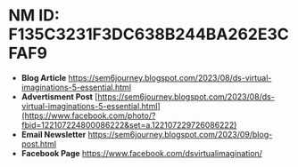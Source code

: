 # NM ID: F135C3231F3DC638B244BA262E3CFAF9
- __Blog Article__  https://sem6journey.blogspot.com/2023/08/ds-virtual-imaginations-5-essential.html
- __Advertisment Post__ [https://sem6journey.blogspot.com/2023/08/ds-virtual-imaginations-5-essential.html](https://www.facebook.com/photo/?fbid=122107224800086222&set=a.122107229726086222)
- __Email Newsletter__ https://sem6journey.blogspot.com/2023/09/blog-post.html
- __Facebook Page__ https://www.facebook.com/dsvirtualimagination/

